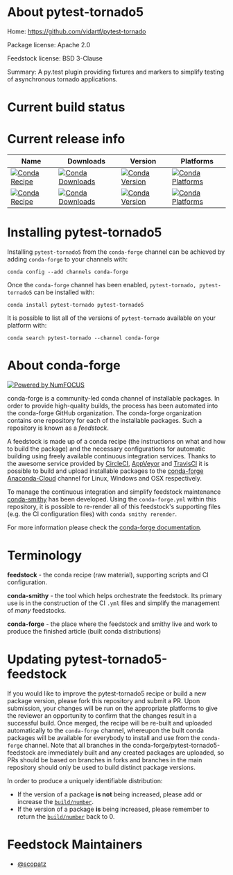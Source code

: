 <!--
# -*- mode: jinja -*-
-->

About pytest-tornado5
=====================

Home: https://github.com/vidartf/pytest-tornado

Package license: Apache 2.0

Feedstock license: BSD 3-Clause

Summary: A py.test plugin providing fixtures and markers to simplify testing of
asynchronous tornado applications.




Current build status
====================


Current release info
====================

| Name | Downloads | Version | Platforms |
| --- | --- | --- | --- |
| [![Conda Recipe](https://img.shields.io/badge/recipe-pytest--tornado-green.svg)](https://anaconda.org/conda-forge/pytest-tornado) | [![Conda Downloads](https://img.shields.io/conda/dn/conda-forge/pytest-tornado.svg)](https://anaconda.org/conda-forge/pytest-tornado) | [![Conda Version](https://img.shields.io/conda/vn/conda-forge/pytest-tornado.svg)](https://anaconda.org/conda-forge/pytest-tornado) | [![Conda Platforms](https://img.shields.io/conda/pn/conda-forge/pytest-tornado.svg)](https://anaconda.org/conda-forge/pytest-tornado) |
| [![Conda Recipe](https://img.shields.io/badge/recipe-pytest--tornado5-green.svg)](https://anaconda.org/conda-forge/pytest-tornado5) | [![Conda Downloads](https://img.shields.io/conda/dn/conda-forge/pytest-tornado5.svg)](https://anaconda.org/conda-forge/pytest-tornado5) | [![Conda Version](https://img.shields.io/conda/vn/conda-forge/pytest-tornado5.svg)](https://anaconda.org/conda-forge/pytest-tornado5) | [![Conda Platforms](https://img.shields.io/conda/pn/conda-forge/pytest-tornado5.svg)](https://anaconda.org/conda-forge/pytest-tornado5) |

Installing pytest-tornado5
==========================

Installing `pytest-tornado5` from the `conda-forge` channel can be achieved by adding `conda-forge` to your channels with:

```
conda config --add channels conda-forge
```

Once the `conda-forge` channel has been enabled, `pytest-tornado, pytest-tornado5` can be installed with:

```
conda install pytest-tornado pytest-tornado5
```

It is possible to list all of the versions of `pytest-tornado` available on your platform with:

```
conda search pytest-tornado --channel conda-forge
```


About conda-forge
=================

[![Powered by NumFOCUS](https://img.shields.io/badge/powered%20by-NumFOCUS-orange.svg?style=flat&colorA=E1523D&colorB=007D8A)](http://numfocus.org)

conda-forge is a community-led conda channel of installable packages.
In order to provide high-quality builds, the process has been automated into the
conda-forge GitHub organization. The conda-forge organization contains one repository
for each of the installable packages. Such a repository is known as a *feedstock*.

A feedstock is made up of a conda recipe (the instructions on what and how to build
the package) and the necessary configurations for automatic building using freely
available continuous integration services. Thanks to the awesome service provided by
[CircleCI](https://circleci.com/), [AppVeyor](https://www.appveyor.com/)
and [TravisCI](https://travis-ci.org/) it is possible to build and upload installable
packages to the [conda-forge](https://anaconda.org/conda-forge)
[Anaconda-Cloud](https://anaconda.org/) channel for Linux, Windows and OSX respectively.

To manage the continuous integration and simplify feedstock maintenance
[conda-smithy](https://github.com/conda-forge/conda-smithy) has been developed.
Using the ``conda-forge.yml`` within this repository, it is possible to re-render all of
this feedstock's supporting files (e.g. the CI configuration files) with ``conda smithy rerender``.

For more information please check the [conda-forge documentation](https://conda-forge.org/docs/).

Terminology
===========

**feedstock** - the conda recipe (raw material), supporting scripts and CI configuration.

**conda-smithy** - the tool which helps orchestrate the feedstock.
                   Its primary use is in the construction of the CI ``.yml`` files
                   and simplify the management of *many* feedstocks.

**conda-forge** - the place where the feedstock and smithy live and work to
                  produce the finished article (built conda distributions)


Updating pytest-tornado5-feedstock
==================================

If you would like to improve the pytest-tornado5 recipe or build a new
package version, please fork this repository and submit a PR. Upon submission,
your changes will be run on the appropriate platforms to give the reviewer an
opportunity to confirm that the changes result in a successful build. Once
merged, the recipe will be re-built and uploaded automatically to the
`conda-forge` channel, whereupon the built conda packages will be available for
everybody to install and use from the `conda-forge` channel.
Note that all branches in the conda-forge/pytest-tornado5-feedstock are
immediately built and any created packages are uploaded, so PRs should be based
on branches in forks and branches in the main repository should only be used to
build distinct package versions.

In order to produce a uniquely identifiable distribution:
 * If the version of a package **is not** being increased, please add or increase
   the [``build/number``](https://conda.io/docs/user-guide/tasks/build-packages/define-metadata.html#build-number-and-string).
 * If the version of a package **is** being increased, please remember to return
   the [``build/number``](https://conda.io/docs/user-guide/tasks/build-packages/define-metadata.html#build-number-and-string)
   back to 0.

Feedstock Maintainers
=====================

* [@scopatz](https://github.com/scopatz/)

